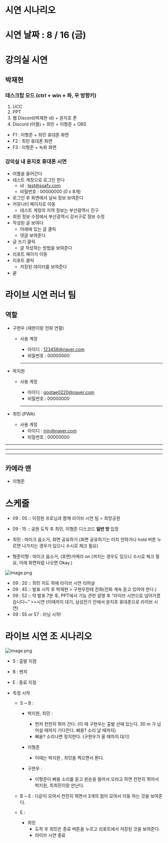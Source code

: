 # 시연 시나리오

# 시연 날짜 : 8 / 16 (금)

# 강의실 시연

## 박재현

### 데스크탑 모드 (ctrl + win + 좌, 우 방향키)

1. UCC
2. PPT
3. 웹 Discord(박재현 id) + 윤지호 폰
4. Discord (어플) + 최민 + 이형준 + OBS

- F1 : 이형준 + 최민 휴대폰 화면
- F2 : 최민 휴대폰 화면
- F3 :  이형준 + 녹화 화면

### 강의실 내 윤지호 휴대폰 시연

- 어플을 들어간다
- 테스트 계정으로 로그인 한다
    - id : test@ssafy.com
    - 비밀번호 : 00000000 (0 x 8개)
- 로그인 후 화면에서 날씨 정보 보여준다
- 커뮤니티 페이지로 이동
    - 테스트 계정의 지역 정보는 부산광역시 진구
- 회원 정보 수정에서 부산광역시 강서구로 정보 수정
- 작성된 글 보여다
    - 아래에 있는 글 클릭
    - 댓글 보여준다
- 글 쓰기 클릭
    - 글 작성하는 방법을 보여준다
- 리포트 페이지 이동
- 리포트 클릭
    - 저장된 데이터를 보여준다
- 끝

# 라이브 시연 러너 팀

## 역할

- 구현우 (재현이랑 전화 연결)
    - 사용 계정
        - 아이디 : 123456@naver.com
        - 비밀번호 : 00000000
        
        ---
        
- 박지원
    - 사용 계정
        - 아이디 : gootae0220@naver.com
        - 비밀번호 : 00000000
        
        ---
        
- 최민 (PWA)
    - 사용 계정
        - 아이디 : min@naver.com
        - 비밀번호 : 00000000

---

---

---

## 카메라 맨

- 이형준

# 스케줄

- 09 : 05 :: 이정원 프로님과 함께 라이브 시연 팀 > 희망공원
- 09 : 15 :: 공원 도착 후 최민, 이형준 디스코드 **일반 방** 입장

- 최민 : 마이크 음소거, 화면 공유하기 (화면 공유하기는 터치 안하거나 hold 버튼 누르면 나가지는 경우가 있으니 수시로 체크 필요)
- 형준이형 : 마이크 음소거, (후면)카메라 on (꺼지는 경우도 있으니 수시로 체크 필요, 아래 화면처럼 나오면 Okay.)

![image.png](./resource/image.png)

- 09 : 20 :: 최민 지도 하에 라이브 시연 리허설
- 09 : 45 :: 발표 시작 후 박재현 > 구현우한테 전화(전화 계속 듣고 있어야 한다.)
- 09 : 52 :: 약 발표 7분 후, PPT에서 기능 관련 설명 후 “라이브 시연으로 넘어가겠습니다~” >>시연  (이때까지 대기, 삼성전기 안에서 윤지호 휴대폰으로 라이브 시연)
- 09 : 55 or 57 : 러닝 시작!

# 라이브 시연 조 시나리오

![image.png](./resource//image%201.png)

- S : 출발 지점
- B : 벤치
- E : 종료 지점

- 측정 시작
    - S ~ B :
        - 박지원, 최민 :
            - 먼저 천천히 뛰어 간다. (이 때 구현우는 출발 선에 있는다. 30 m 가 넘어설 때까지 기다린다.  삐용? 소리 날 때까지)
            - 삐용? 소리나면 정지한다. (구현우가 올 때까지 대기)
        
        - 이형준
            - 이때는 박지원 , 최민을 찍으면서 뛴다.
        
        - 구현우 :
            - 이형준이 삐용 소리를 듣고 왼손을 들어서 오라고 하면 천천히 뛰어서 박지원, 최최민이랑 만난다.
    
    - B ~ E : 다같이 모여서 천천히 뛰면서 3개의 점이 모여서 이동 하는 것을 보여준다.
    
    - E :
        - 최민
            - 도착 후 최민은 종료 버튼을 누르고 리포트에서 저장된 것을 보여준다.
            - 라이브 시연 종료